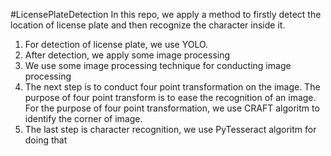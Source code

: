 #LicensePlateDetection
In this repo, we apply a method to firstly detect the location of license plate and then recognize the character inside it. 
1. For detection of license plate, we use YOLO. 
2. After detection, we apply some image processing
3. We use some image processing technique for conducting image processing
4. The next step is to conduct four point transformation on the image. The purpose of four point transform is to ease the recognition of an image. For the purpose of four point transformation, we use CRAFT algoritm to identify the corner of image.
5. The last step is character recognition, we use PyTesseract algoritm for doing that
